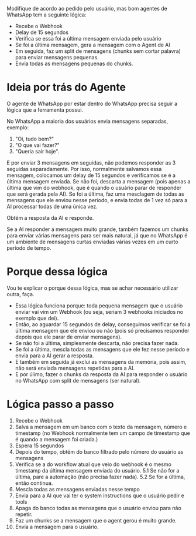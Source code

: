 Modifique de acordo ao pedido pelo usuário, mas bom agentes de WhatsApp tem a seguinte lógica:
- Recebe o Webhook
- Delay de 15 segundos
- Verifica se essa foi a última mensagem enviada pelo usuário
- Se foi a última mensagem, gera a mensagem com o Agent de AI
- Em seguida, faz um split de mensagens (chunks sem cortar palavra) para enviar mensagens pequenas.
- Envia todas as mensagens pequenas do chunks.

# Ideia por trás do Agente
O agente de WhatsApp por estar dentro do WhatsApp precisa seguir a lógica que a ferramenta possui.

No WhatsApp a maioria dos usuários envia mensagens separadas, exemplo:
1. "Oi, tudo bem?"
2. "O que vai fazer?"
3. "Queria sair hoje".

E por enviar 3 mensagens em seguidas, não podemos responder as 3 seguidas separadamente. Por isso, normalmente salvamos essa mensagem, colocamos um delay de 15 segundos e verificamos se é a última mensagem enviada. Se não foi, descarta a mensagem (pois apenas a última que vim do webhook, que é quando o usuário parar de responder que será gerada pela AI). Se foi a última, faz uma mesclagem de todas as mensagens que ele enviou nesse período, e envia todas de 1 vez só para a AI processar todas de uma única vez. 

Obtém a resposta da AI e responde.

Se a AI responder a mensagem muito grande, também fazemos um chunks para enviar várias mensagens para ser mais natural, já que no WhatsApp é um ambiente de mensagens curtas enviadas várias vezes em um curto período de tempo.

# Porque dessa lógica
Vou te explicar o porque dessa lógica, mas se achar necessário utilizar outra, faça.

- Essa lógica funciona porque: toda pequena mensagem que o usuário enviar vai vim um Webhook (ou seja, seriam 3 webhooks iniciados no exemplo que dei).
- Então, ao aguardar 15 segundos de delay, conseguimos verificar se foi a última mensagem que ele enviou ou não (pois só precisamos responder depois que ele parar de enviar mensagens).
- Se não foi a última, simplesmente descarta, não precisa fazer nada.
- Se foi a última, mescla todas as mensagens que ele fez nesse período e envia para a AI gerar a resposta.
- E também em seguida já exclui as mensagens da memória, pois assim, não será enviada mensagens repetidas para a AI.
- E por úlimo, fazer o chunks da resposta da AI para responder o usuário no WhatsApp com split de mensagens (ser natural).

# Lógica passo a passo
1. Recebe o Webhook
2. Salva a mensagem em um banco com o texto da mensagem, número e timestamp (no Webhook normalmente tem um campo de timestamp que é quando a mensagem foi criada.)
3. Espera 15 segundos
4. Depois do tempo, obtém do banco filtrado pelo número do usuário as mensagens
5. Verifica se a do workflow atual que veio do webhook é o mesmo timestamp da última mensagem enviada do usuário.
5.1 Se não for a última, pare a automação (não precisa fazer nada).
5.2 Se for a última, então continua.
6. Mescla todas as mensagens enviadas nesse tempo
7. Envia para a AI que vai ter o system instructions que o usuário pedir e tools
8. Apaga do banco todas as mensagens que o usuário enviou para não repetir.
9. Faz um chunks se a mensagem que o agent gerou é muito grande.
10. Envia a mensagem para o usuário.
